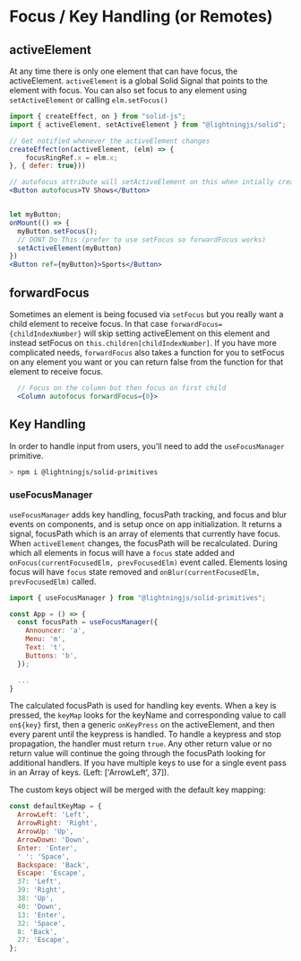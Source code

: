 # Focus / Key Handling (or Remotes)

## activeElement

At any time there is only one element that can have focus, the activeElement. `activeElement` is a global Solid Signal that points to the element with focus. You can also set focus to any element using `setActiveElement` or calling `elm.setFocus()`

```jsx
import { createEffect, on } from "solid-js";
import { activeElement, setActiveElement } from "@lightningjs/solid";

// Get notified whenever the activeElement changes
createEffect(on(activeElement, (elm) => {
    focusRingRef.x = elm.x;
}, { defer: true}))

// autofocus attribute will setActiveElement on this when intially created
<Button autofocus>TV Shows</Button>


let myButton;
onMount(() => {
  myButton.setFocus();
  // DONT Do This (prefer to use setFocus so forwardFocus works)
  setActiveElement(myButton)
})
<Button ref={myButton}>Sports</Button>
```

## forwardFocus

Sometimes an element is being focused via `setFocus` but you really want a child element to receive focus. In that case `forwardFocus={childIndexNumber}` will skip setting activeElement on this element and instead setFocus on `this.children[childIndexNumber]`. If you have more complicated needs, `forwardFocus` also takes a function for you to setFocus on any element you want or you can return false from the function for that element to receive focus.

```jsx
  // Focus on the column but then focus on first child
  <Column autofocus forwardFocus={0}>
```

## Key Handling

In order to handle input from users, you'll need to add the `useFocusManager` primitive.

```sh
> npm i @lightningjs/solid-primitives
```

### useFocusManager

`useFocusManager` adds key handling, focusPath tracking, and focus and blur events on components, and is setup once on app initialization. It returns a signal, focusPath which is an array of elements that currently have focus. When `activeElement` changes, the focusPath will be recalculated. During which all elements in focus will have a `focus` state added and `onFocus(currentFocusedElm, prevFocusedElm)` event called. Elements losing focus will have `focus` state removed and `onBlur(currentFocusedElm, prevFocusedElm)` called.

```jsx
import { useFocusManager } from "@lightningjs/solid-primitives";

const App = () => {
  const focusPath = useFocusManager({
    Announcer: 'a',
    Menu: 'm',
    Text: 't',
    Buttons: 'b',
  });

  ...
}
```

The calculated focusPath is used for handling key events. When a key is pressed, the `keyMap` looks for the keyName and corresponding value to call `on${key}` first, then a generic `onKeyPress` on the activeElement, and then every parent until the keypress is handled. To handle a keypress and stop propagation, the handler must return `true`. Any other return value or no return value will continue the going through the focusPath looking for additional handlers. If you have multiple keys to use for a single event pass in an Array of keys. (Left: ['ArrowLeft', 37]).

The custom keys object will be merged with the default key mapping:

```js
const defaultKeyMap = {
  ArrowLeft: 'Left',
  ArrowRight: 'Right',
  ArrowUp: 'Up',
  ArrowDown: 'Down',
  Enter: 'Enter',
  ' ': 'Space',
  Backspace: 'Back',
  Escape: 'Escape',
  37: 'Left',
  39: 'Right',
  38: 'Up',
  40: 'Down',
  13: 'Enter',
  32: 'Space',
  8: 'Back',
  27: 'Escape',
};
```
